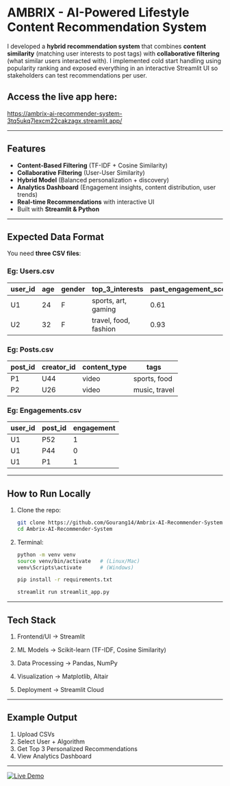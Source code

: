 # AMBRIX - AI-Powered Lifestyle Content Recommendation System

I developed a **hybrid recommendation system** that combines **content similarity** (matching user interests to post tags) with **collaborative filtering** (what similar users interacted with). I implemented cold start handling using popularity ranking and exposed everything in an interactive Streamlit UI so stakeholders can test recommendations per user.

## Access the live app here:  
https://ambrix-ai-recommender-system-3tq5ukq7lexcm22cakzagx.streamlit.app/

---

## Features
- **Content-Based Filtering** (TF-IDF + Cosine Similarity)
- **Collaborative Filtering** (User-User Similarity)
- **Hybrid Model** (Balanced personalization + discovery)
- **Analytics Dashboard** (Engagement insights, content distribution, user trends)
- **Real-time Recommendations** with interactive UI
- Built with **Streamlit & Python**

---

## Expected Data Format

You need **three CSV files**:

### Eg: Users.csv
| user_id | age | gender | top_3_interests       | past_engagement_score |
|---------|-----|--------|-----------------------|-----------------------|
| U1      | 24  | F      | sports, art, gaming  | 0.61                  |
| U2      | 32  | F      | travel, food, fashion | 0.93                  |

### Eg: Posts.csv
| post_id | creator_id | content_type | tags              |
|---------|------------|--------------|------------------|
| P1      | U44        | video        | sports, food     |
| P2      | U26        | video        | music, travel    |

### Eg: Engagements.csv
| user_id | post_id | engagement |
|---------|---------|------------|
| U1      | P52     | 1          |
| U1      | P44     | 0          |
| U1      | P1      | 1          |

---

## How to Run Locally

1. Clone the repo:
   ```bash
   git clone https://github.com/Gourang14/Ambrix-AI-Recommender-System.git
   cd Ambrix-AI-Recommender-System
2. Terminal:
   ```bash
   python -m venv venv
   source venv/bin/activate   # (Linux/Mac)
   venv\Scripts\activate      # (Windows)

   pip install -r requirements.txt

   streamlit run streamlit_app.py

---

## Tech Stack

1. Frontend/UI → Streamlit

2. ML Models → Scikit-learn (TF-IDF, Cosine Similarity)

3. Data Processing → Pandas, NumPy

4. Visualization → Matplotlib, Altair

5. Deployment → Streamlit Cloud

---

## Example Output

1. Upload CSVs
2. Select User + Algorithm
3. Get Top 3 Personalized Recommendations
4. View Analytics Dashboard

---
[![Live Demo](https://img.shields.io/badge/Streamlit-View%20Live-blue)](https://ambrix-ai-recommender-system-3tq5ukq7lexcm22cakzagx.streamlit.app/)
